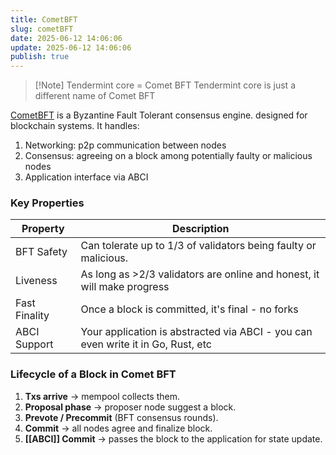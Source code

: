 ```yaml
---
title: CometBFT
slug: cometBFT
date: 2025-06-12 14:06:06
update: 2025-06-12 14:06:06
publish: true
---
```


> [!Note] Tendermint core = Comet BFT
> Tendermint core is just a different name of Comet BFT

[CometBFT](https://github.com/cometbft/cometbft) is a Byzantine Fault Tolerant consensus engine. designed for blockchain systems. It handles:
1. Networking: p2p communication between nodes
2. Consensus: agreeing on a block among potentially faulty or malicious nodes
3. Application interface via ABCI

### Key Properties

| Property      | Description                                                                      |
| ------------- | -------------------------------------------------------------------------------- |
| BFT Safety    | Can tolerate up to 1/3 of validators being faulty or malicious.                  |
| Liveness      | As long as >2/3 validators are online and honest, it will make progress          |
| Fast Finality | Once a block is committed, it's final - no forks                                 |
| ABCI Support  | Your application is abstracted via ABCI - you can even write it in Go, Rust, etc |

### Lifecycle of a Block in Comet BFT
1. **Txs arrive** -> mempool collects them.
2. **Proposal phase** -> proposer node suggest a block.
3. **Prevote / Precommit** (BFT consensus rounds).
4. **Commit** -> all nodes agree and finalize block.
5. **[[ABCI]] Commit** -> passes the block to the application for state update.

